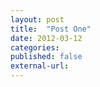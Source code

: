 ```yaml
---
layout: post
title:  "Post One"
date: 2012-03-12
categories:
published: false
external-url:
---
```

